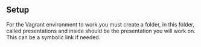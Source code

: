 ## Setup

For the Vagrant environment to work you must create a folder, in this folder, called presentations and inside should be the presentation you will work on. This can be a symbolic link if needed.